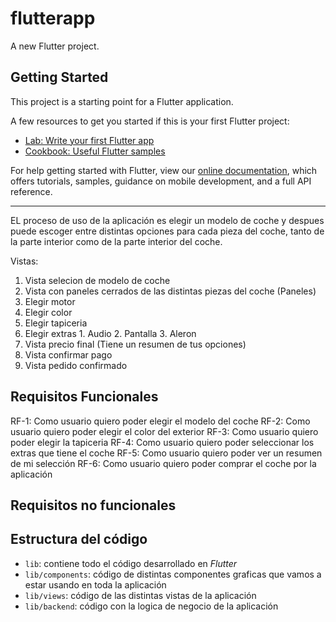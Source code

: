 # flutterapp

A new Flutter project.

## Getting Started

This project is a starting point for a Flutter application.

A few resources to get you started if this is your first Flutter project:

- [Lab: Write your first Flutter app](https://flutter.dev/docs/get-started/codelab)
- [Cookbook: Useful Flutter samples](https://flutter.dev/docs/cookbook)

For help getting started with Flutter, view our
[online documentation](https://flutter.dev/docs), which offers tutorials,
samples, guidance on mobile development, and a full API reference.

-------------------------------------------------------------

EL proceso de uso de la aplicación es elegir un modelo de coche y despues puede escoger entre distintas opciones para cada pieza del coche, tanto de la parte interior como de la parte interior del coche.

Vistas:
1. Vista selecion de modelo de coche
2. Vista con paneles cerrados de las distintas piezas del coche (Paneles)
  1. Elegir motor
  2. Elegir color
  3. Elegir tapiceria
  4. Elegir extras
    1. Audio
    2. Pantalla
    3. Aleron
3. Vista precio final (Tiene un resumen de tus opciones)
4. Vista confirmar pago
5. Vista pedido confirmado

## Requisitos Funcionales
RF-1: Como usuario quiero poder elegir el modelo del coche
RF-2: Como usuario quiero poder elegir el color del exterior
RF-3: Como usuario quiero poder elegir la tapiceria
RF-4: Como usuario quiero poder seleccionar los extras que tiene el coche
RF-5: Como usuario quiero poder ver un resumen de mi selección
RF-6: Como usuario quiero poder comprar el coche por la aplicación

## Requisitos no funcionales

## Estructura del código

- `lib`: contiene todo el código desarrollado en *Flutter*
- `lib/components`: código de distintas componentes graficas que vamos a estar usando en toda la aplicación
- `lib/views`: código de las distintas vistas de la aplicación
- `lib/backend`: código con la logica de negocio de la aplicación
